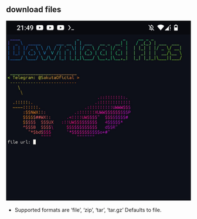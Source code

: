 ## download files

<img src="download-files.jpg">

- Supported formats are ‘file’, ‘zip’, ‘tar’, ‘tar.gz’     Defaults to file.

